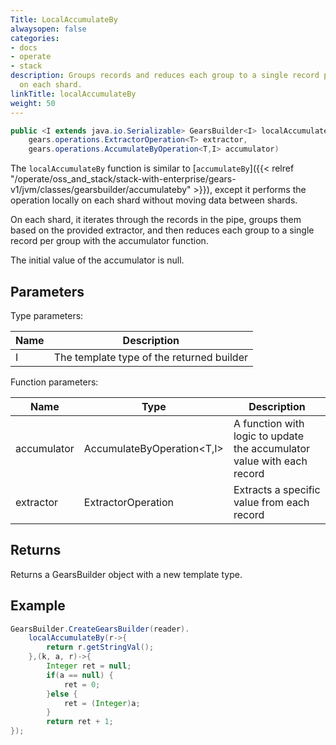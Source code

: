 ```yaml
---
Title: LocalAccumulateBy
alwaysopen: false
categories:
- docs
- operate
- stack
description: Groups records and reduces each group to a single record per group locally
  on each shard.
linkTitle: localAccumulateBy
weight: 50
---
```


```java
public <I extends java.io.Serializable> GearsBuilder<I> localAccumulateBy​(
	gears.operations.ExtractorOperation<T> extractor, 
	gears.operations.AccumulateByOperation<T,​I> accumulator)
```

The `localAccumulateBy` function is similar to [`accumulateBy`]({{< relref "/operate/oss_and_stack/stack-with-enterprise/gears-v1/jvm/classes/gearsbuilder/accumulateby" >}}), except it performs the operation locally on each shard without moving data between shards.

On each shard, it iterates through the records in the pipe, groups them based on the provided extractor, and then reduces each group to a single record per group with the accumulator function.

The initial value of the accumulator is null.

## Parameters
 
Type parameters:

| Name | Description |
|------|-------------|
| I | The template type of the returned builder |

Function parameters:

| Name | Type | Description |
|------|------|-------------|
| accumulator | <nobr>AccumulateByOperation<T,​I></nobr> | A function with logic to update the accumulator value with each record |
| extractor | ExtractorOperation<T> | Extracts a specific value from each record |

## Returns

Returns a GearsBuilder object with a new template type.

## Example

```java
GearsBuilder.CreateGearsBuilder(reader).
   	localAccumulateBy(r->{
   		return r.getStringVal();
   	},(k, a, r)->{
   		Integer ret = null;
   		if(a == null) {
   			ret = 0;
   		}else {
   			ret = (Integer)a;
   		}
   		return ret + 1;
});
```
